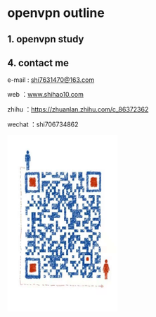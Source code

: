 # openvpn outline   

## 1. openvpn study
  

## 4. contact me

e-mail : shi7631470@163.com
   
web    ：www.shihao10.com
 
zhihu  ：https://zhuanlan.zhihu.com/c_86372362
    
wechat ：shi706734862
	 
<img src="https://github.com/shi-hao/c_language_study/blob/master/chatME.jpg" width="250" height="400" />
